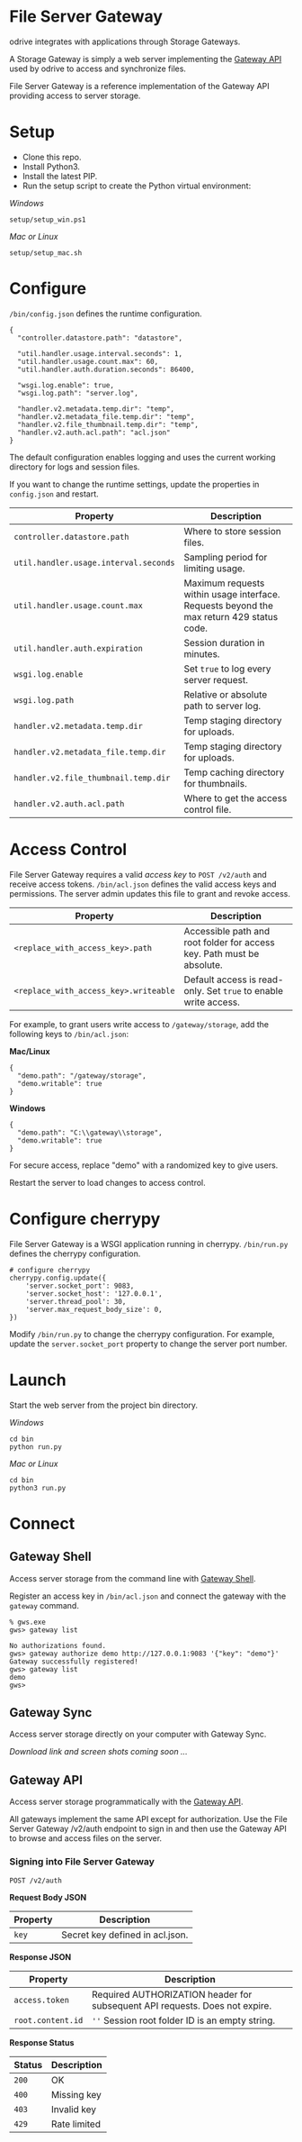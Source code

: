 # File Server Gateway
odrive integrates with applications through Storage Gateways.

A Storage Gateway is simply a web server implementing the [Gateway API](https://github.com/odrive/gateway-api) used by odrive to access and synchronize files.

File Server Gateway is a reference implementation of the Gateway API providing access to server storage.

# Setup

- Clone this repo.
- Install Python3.
- Install the latest PIP.
- Run the setup script to create the Python virtual environment:

*Windows*
```
setup/setup_win.ps1
```

*Mac or Linux*
```
setup/setup_mac.sh
```

# Configure
`/bin/config.json` defines the runtime configuration.
```
{
  "controller.datastore.path": "datastore",

  "util.handler.usage.interval.seconds": 1,
  "util.handler.usage.count.max": 60,
  "util.handler.auth.duration.seconds": 86400,

  "wsgi.log.enable": true,
  "wsgi.log.path": "server.log",

  "handler.v2.metadata.temp.dir": "temp",
  "handler.v2.metadata_file.temp.dir": "temp",
  "handler.v2.file_thumbnail.temp.dir": "temp",
  "handler.v2.auth.acl.path": "acl.json"
}
```

The default configuration enables logging and uses the current working directory for logs and session files. 

If you want to change the runtime settings, update the properties in `config.json` and restart.

Property | Description
---|---
`controller.datastore.path` | Where to store session files.
`util.handler.usage.interval.seconds` | Sampling period for limiting usage.
`util.handler.usage.count.max` | Maximum requests within usage interface. Requests beyond the max return 429 status code.
`util.handler.auth.expiration` | Session duration in minutes.  
`wsgi.log.enable` | Set `true` to log every server request.
`wsgi.log.path` | Relative or absolute path to server log.
`handler.v2.metadata.temp.dir`| Temp staging directory for uploads.
`handler.v2.metadata_file.temp.dir`| Temp staging directory for uploads.
`handler.v2.file_thumbnail.temp.dir`| Temp caching directory for thumbnails.
`handler.v2.auth.acl.path` | Where to get the access control file.

# Access Control
File Server Gateway requires a valid *access key* to `POST /v2/auth` and receive access tokens. 
`/bin/acl.json` defines the valid access keys and permissions. The server admin updates this file to grant and revoke access.

Property | Description
---|---
`<replace_with_access_key>.path` | Accessible path and root folder for access key. Path must be absolute.
`<replace_with_access_key>.writeable` | Default access is read-only. Set `true` to enable write access.

For example, to grant users write access to `/gateway/storage`, add the following keys to `/bin/acl.json`:

**Mac/Linux**
```
{
  "demo.path": "/gateway/storage",
  "demo.writable": true
}
```
**Windows**
```
{
  "demo.path": "C:\\gateway\\storage",
  "demo.writable": true
}
```

For secure access, replace "demo" with a randomized key to give users.

Restart the server to load changes to access control.

# Configure cherrypy

File Server Gateway is a WSGI application running in cherrypy. `/bin/run.py` defines the cherrypy configuration.

```
# configure cherrypy
cherrypy.config.update({
    'server.socket_port': 9083,
    'server.socket_host': '127.0.0.1',
    'server.thread_pool': 30,
    'server.max_request_body_size': 0,
})
```

Modify `/bin/run.py` to change the cherrypy configuration. For example, update the `server.socket_port` property to change the server port number.


# Launch

Start the web server from the project bin directory.

*Windows*
```
cd bin
python run.py
```

*Mac or Linux*
```
cd bin
python3 run.py
```


# Connect

## Gateway Shell

Access server storage from the command line with [Gateway Shell](https://github.com/odrive/gateway-api/blob/main/gateway-shell.md).

Register an access key in `/bin/acl.json` and connect the gateway with the `gateway` command.

```
% gws.exe
gws> gateway list

No authorizations found.
gws> gateway authorize demo http://127.0.0.1:9083 '{"key": "demo"}'
Gateway successfully registered!
gws> gateway list
demo
gws>
```

## Gateway Sync

Access server storage directly on your computer with Gateway Sync.

*Download link and screen shots coming soon ...*

## Gateway API

Access server storage programmatically with the [Gateway API](https://github.com/odrive/gateway-api). 

All gateways implement the same API except for authorization. Use the File Server Gateway /v2/auth endpoint to sign in and then use the Gateway API to browse and access files on the server.

### Signing into File Server Gateway
```
POST /v2/auth
```
**Request Body JSON**

Property | Description
---------|-------------
`key` | Secret key defined in acl.json.

**Response JSON**

Property | Description
---------|------------
`access.token` | Required AUTHORIZATION header for subsequent API requests. Does not expire.
`root.content.id` | `''` Session root folder ID is an empty string.

**Response Status**

Status | Description
-------|------------
`200` | OK
`400` | Missing key
`403` | Invalid key
`429` | Rate limited
